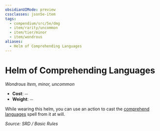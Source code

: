 ```yaml
---
obsidianUIMode: preview
cssclasses: json5e-item
tags:
  - compendium/src/5e/dmg
  - item/rarity/uncommon
  - item/tier/minor
  - item/wondrous
aliases:
  - Helm of Comprehending Languages
---
```

# Helm of Comprehending Languages
*Wondrous Item, minor, uncommon*  

- **Cost**: ⏤
- **Weight**: ⏤

While wearing this helm, you can use an action to cast the [comprehend languages](compendium/spells/comprehend-languages.md) spell from it at will.

*Source: SRD / Basic Rules*